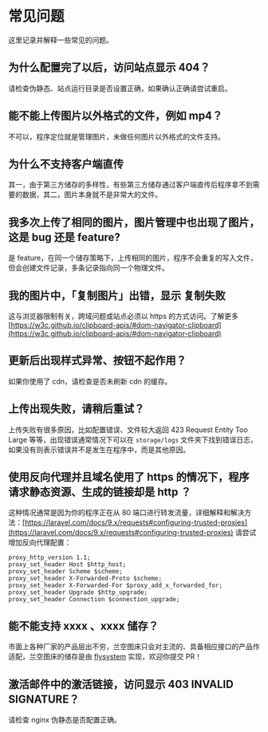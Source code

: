 # 常见问题

这里记录并解释一些常见的问题。

## 为什么配置完了以后，访问站点显示 404？
请检查伪静态、站点运行目录是否设置正确，如果确认正确请尝试重启。

## 能不能上传图片以外格式的文件，例如 mp4？
不可以，程序定位就是管理图片，未做任何图片以外格式的文件支持。

## 为什么不支持客户端直传
其一，由于第三方储存的多样性，有些第三方储存通过客户端直传后程序拿不到需要的数据，其二，图片本身就不是非常大的文件。

## 我多次上传了相同的图片，图片管理中也出现了图片，这是 bug 还是 feature?
是 feature，在同一个储存策略下，上传相同的图片，程序不会重复的写入文件，但会创建文件记录，多条记录指向同一个物理文件。

## 我的图片中，「复制图片」出错，显示 复制失败
这与浏览器限制有关，跨域问题或站点必须以 https 的方式访问。了解更多 [https://w3c.github.io/clipboard-apis/#dom-navigator-clipboard](https://w3c.github.io/clipboard-apis/#dom-navigator-clipboard)

## 更新后出现样式异常、按钮不起作用？
如果你使用了 cdn，请检查是否未刷新 cdn 的缓存。

## 上传出现失败，请稍后重试？
上传失败有很多原因，比如配置错误、文件较大返回 423 Request Entity Too Large 等等，出现错误通常情况下可以在 `storage/logs` 文件夹下找到错误日志，如果没有则表示错误并不是发生在程序中，而是其他原因。

## 使用反向代理并且域名使用了 https 的情况下，程序请求静态资源、生成的链接却是 http ？
这种情况通常是因为你的程序正在从 80 端口进行转发流量，详细解释和解决方法：[https://laravel.com/docs/9.x/requests#configuring-trusted-proxies](https://laravel.com/docs/9.x/requests#configuring-trusted-proxies)
请尝试增加反向代理配置：

```nginx configuration
proxy_http_version 1.1;
proxy_set_header Host $http_host;
proxy_set_header Scheme $scheme;
proxy_set_header X-Forwarded-Proto $scheme;
proxy_set_header X-Forwarded-For $proxy_add_x_forwarded_for;
proxy_set_header Upgrade $http_upgrade;
proxy_set_header Connection $connection_upgrade;
```

## 能不能支持 xxxx 、xxxx 储存？
市面上各种厂家的产品层出不穷，兰空图床只会对主流的、具备相应接口的产品作适配，兰空图床的储存是由 [flysystem](https://flysystem.thephpleague.com/) 实现，欢迎你提交 PR！

## 激活邮件中的激活链接，访问显示 403 INVALID SIGNATURE？
请检查 nginx 伪静态是否配置正确。
